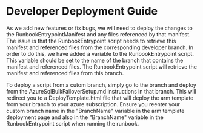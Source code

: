 # Developer Deployment Guide
As we add new features or fix bugs, we will need to deploy the changes to the RunbookEntrypointManifest and any files referenced by that manifest. The issue is that the RunbookEntrypoint script needs to retrieve this manifest and referenced files from the corresponding developer branch. In order to do this, we have added a variable to the RunbookEntrypoint script. This variable should be set to the name of the branch that contains the manifest and referenced files. The RunbookEntrypoint script will retrieve the manifest and referenced files from this branch.

To deploy a script from a cutom branch, simply go to the branch and deploy from the AzureSqlBulkFailoverSetup.md instructions in that branch. This will redirect you to a DeployTemplate.html file that will deploy the arm template from your branch to your azure subscription. Ensure you reenter your custom branch name in the "BranchName" variable in the arm template deployment page and also in the "BranchName" variable in the RunbookEntrypoint script when running the runbook.